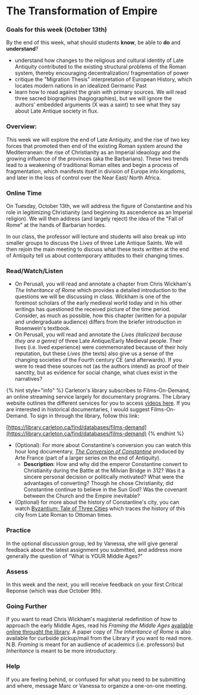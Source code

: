 # The Transformation of Empire

### Goals for this week \(October 13th\)

By the end of this week, what should students **know**, be able to **do** and **understand**?

* understand how changes to the religious and cultural identity of Late Antiquity contributed to the existing structural problems of the Roman system, thereby encouraging decentralization/ fragmentation of power
* critique the "Migration Thesis" interpretation of European History, which locates modern nations in an idealized Germanic Past
* learn how to read against the grain with primary sources. We will read three sacred biographies \(hagiographies\), but we will ignore the authors' embedded arguments \(X was a saint\) to see what they say about Late Antique society in flux. 

### Overview:

This week we will explore the end of Late Antiquity, and the rise of two key forces that promoted then end of the existing Roman system around the Mediterranean: the rise of Christianity as an Imperial ideaology and the growing influence of the provinces \(aka the Barbarians\). These two trends lead to a weakening of traditional Roman elites and begin a process of fragmentation, which manifests itself  in division of Europe into kingdoms, and later in the loss of control over the Near East/ North Africa. 

### **Online Time**

On Tuesday, October 13th, we will address the figure of Constantine and his role in legitimizing Christianity \(and beginning its ascendence as an Imperial religion\). We will then address \(and largely reject\) the idea of the "Fall of Rome" at the hands of Barbarian hordes.

In our class, the professor will lecture and students will also break up into smaller groups to discuss the _Lives_ of three Late Antique Saints. We will then rejoin the main meeting to discuss what these texts written at the end of Antiquity tell us about contemporary attitudes to their changing times. 

### Read/Watch/Listen

* On Perusall, you will read and annotate a chapter from Chris Wickham's _The Inheritance of Rome_ which provides a detailed introduction to the questions we will be discussing in class. Wickham is one of the foremost scholars of the early medieval world today and in his other writings has questioned the received picture of the time period. Consider, as much as possible, how this chapter \(written for a popular and undergraduate audience\) differs from the briefer introduction in Rosenwein's textbook. 
* On Perusall, you will read and annotate the _Lives \(italicized because they are a genre\)_ of three Late Antique/Early Medieval people. Their lives \(i.e. lived experience\) were commemorated because of their holy reputation, but these _Lives_ \(the texts\) also give us a sense of the changing societies of the Fourth century CE \(and afterwards\). If you were to read these sources not \(as the authors intend\) as proof of their sanctity, but as evidence for social change, what clues exist in the narratives?

{% hint style="info" %}
Carleton's library subscribes to Films-On-Demand, an online streaming service largely for documentary programs. The Library website outlines the different services for you to access [videos here](https://library.carleton.ca/find/videos). If you are interested in historical documentaries, I would suggest Films-On-Demand. To sign in through the library, follow this link: 

[https://library.carleton.ca/find/databases/films-demand](https://library.carleton.ca/find/databases/films-demand)
{% endhint %}

* \(Optional\): For more about Constantine's conversion you can watch this hour long documentary, [_The Conversion of Constantine_](http://proxy.library.carleton.ca/login?url=https://fod.infobase.com/PortalPlaylists.aspx?wID=104730&xtid=114960) produced by Arte France \(part of a larger series on the end of Antiquity\). 
  * **Description**: How and why did the emperor Constantine convert to Christianity during the Battle at the Milvian Bridge in 312? Was it a sincere personal decision or politically motivated? What were the advantages of converting? Though he chose Christianity, did Constantine continue to believe in the Sun God? Was the covenant between the Church and the Empire inevitable?
* \(Optional\) for more about the history of Constantine's city, you can watch [Byzantium: Tale of Three Cities](http://proxy.library.carleton.ca/login?url=https://fod.infobase.com/PortalPlaylists.aspx?seriesID=65390&wID=104730) which traces the history of this city from Late Roman to Ottoman times. 

### Practice

In the optional discussion group, led by Vanessa, she will give general feedback about the latest assignment you submitted, and address more generally the question of "What is YOUR Middle Ages?"

### **Assess** 

In this week and the next, you will receive feedback on your first Critical Reponse \(which was due October 9th\). 

### Going Further

If you want to read Chris Wickham's magisterial redefinition of how to approach the early Middle Ages, read his _Framing the Middle Ages_ [available online throught the library](https://ocul-crl.primo.exlibrisgroup.com/permalink/01OCUL_CRL/1gorbd6/alma991022743263905153). A paper copy of _The Inheritance of Rome_ is also available for curbside pickup/mail from the Library if you want to read more. N.B. _Framing_ is meant for an audience of academics \(i.e. professors\) but _Inheritance_ is meant to be more introductory.  

### **Help**

 If you are feeling behind, or confused for what you need to be submitting and where, message Marc or Vanessa to organize a one-on-one meeting. 

